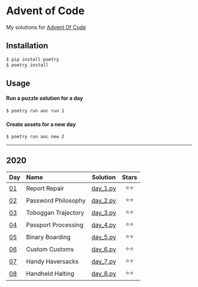 # Advent of Code
My solutions for [Advent Of Code](https://adventofcode.com/)

## Installation
```bash
$ pip install poetry
$ poetry install
```

## Usage
#### Run a puzzle solution for a day
```bash
$ poetry run aoc run 1
```

#### Create assets for a new day
```bash
$ poetry run aoc new 2
```

---

## 2020
| Day | Name | Solution | Stars |
|:------------- |:-------------|:-----:|:-----:|
|[01](https://adventofcode.com/2020/day/1)|Report Repair|[day_1.py](/aoc/2020/day_1.py)|⭐⭐|
|[02](https://adventofcode.com/2020/day/2)|Password Philosophy|[day_2.py](/aoc/2020/day_2.py)|⭐⭐|
|[03](https://adventofcode.com/2020/day/3)|Toboggan Trajectory|[day_3.py](/aoc/2020/day_3.py)|⭐⭐|
|[04](https://adventofcode.com/2020/day/4)|Passport Processing|[day_4.py](/aoc/2020/day_4.py)|⭐⭐|
|[05](https://adventofcode.com/2020/day/5)|Binary Boarding|[day_5.py](/aoc/2020/day_5.py)|⭐⭐|
|[06](https://adventofcode.com/2020/day/6)|Custom Customs|[day_6.py](/aoc/2020/day_6.py)|⭐⭐|
|[07](https://adventofcode.com/2020/day/7)|Handy Haversacks|[day_7.py](/aoc/2020/day_7.py)|⭐⭐|
|[08](https://adventofcode.com/2020/day/8)|Handheld Halting|[day_8.py](/aoc/2020/day_8.py)|⭐⭐|
